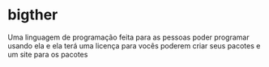 # bigther
Uma linguagem de programação feita para as pessoas poder programar usando ela e ela terá uma licença para vocês poderem criar seus pacotes e um site para os pacotes
